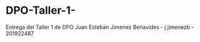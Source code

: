 # DPO-Taller-1-
Entrega del Taller 1 de DPO
Juan Esteban Jimenez Benavides - j.jimenezb - 201922487
